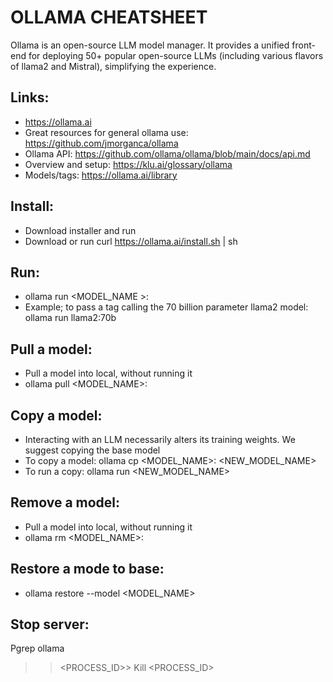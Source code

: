 # OLLAMA CHEATSHEET
Ollama is an open-source LLM model manager. It provides a unified front-end for deploying 50+ popular open-source LLMs (including various flavors of llama2 and Mistral), simplifying the experience. 

## Links:
-	https://ollama.ai 
-	Great resources for general ollama use: https://github.com/jmorganca/ollama 
-	Ollama API: https://github.com/ollama/ollama/blob/main/docs/api.md 
-	Overview and setup: https://klu.ai/glossary/ollama 
-	Models/tags: https://ollama.ai/library 

## Install:
-	Download installer and run
-	Download or run curl https://ollama.ai/install.sh | sh

## Run:
-	ollama run <MODEL_NAME >:<TAGS>
-	Example; to pass a tag calling the 70 billion parameter llama2 model:	ollama run llama2:70b

## Pull a model:
-	Pull a model into local, without running it  
-	ollama pull <MODEL_NAME>:<TAGS>

## Copy a model:
-	Interacting with an LLM necessarily alters its training weights. We suggest copying the base model 
-	To copy a model: ollama cp <MODEL_NAME>:<TAGS> <NEW_MODEL_NAME>
-	To run a copy: ollama run <NEW_MODEL_NAME>

## Remove a model:
-	Pull a model into local, without running it  
-	ollama rm <MODEL_NAME>:<TAGS>

## Restore a mode to base:
-	ollama restore --model <MODEL_NAME>

## Stop server:
Pgrep ollama
>> <PROCESS_ID>>
Kill <PROCESS_ID>
